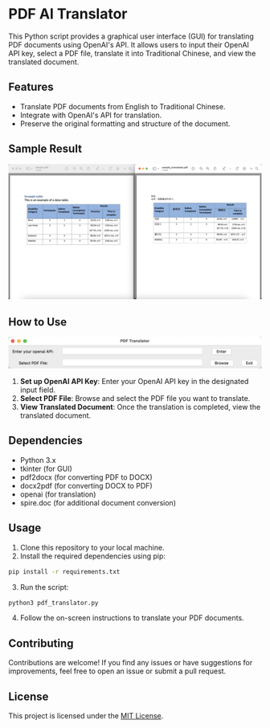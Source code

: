 # PDF AI Translator

This Python script provides a graphical user interface (GUI) for translating PDF documents using OpenAI's API. It allows users to input their OpenAI API key, select a PDF file, translate it into Traditional Chinese, and view the translated document.

## Features

- Translate PDF documents from English to Traditional Chinese.
- Integrate with OpenAI's API for translation.
- Preserve the original formatting and structure of the document.

## Sample Result
![Sample Output](sample_output.png)

## How to Use
![gui](gui.png)

1. **Set up OpenAI API Key**: Enter your OpenAI API key in the designated input field.
2. **Select PDF File**: Browse and select the PDF file you want to translate.
3. **View Translated Document**: Once the translation is completed, view the translated document.

## Dependencies

- Python 3.x
- tkinter (for GUI)
- pdf2docx (for converting PDF to DOCX)
- docx2pdf (for converting DOCX to PDF)
- openai (for translation)
- spire.doc (for additional document conversion)

## Usage

1. Clone this repository to your local machine.
2. Install the required dependencies using pip:

```bash
pip install -r requirements.txt
```

3. Run the script:

```bash
python3 pdf_translator.py
```

4. Follow the on-screen instructions to translate your PDF documents.

## Contributing

Contributions are welcome! If you find any issues or have suggestions for improvements, feel free to open an issue or submit a pull request.

## License

This project is licensed under the [MIT License](LICENSE).
